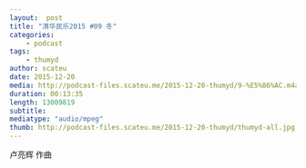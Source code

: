 ```yaml
---
layout:  post
title: "清华民乐2015 #09 冬"
categories:
    - podcast
tags:
    - thumyd
author: scateu
date: 2015-12-20
media: http://podcast-files.scateu.me/2015-12-20-thumyd/9-%E5%86%AC.m4a
duration: 00:13:35
length: 13009819
subtitle:
mediatype: "audio/mpeg"
thumb: http://podcast-files.scateu.me/2015-12-20-thumyd/thumyd-all.jpg
---
```


卢亮辉 作曲 
